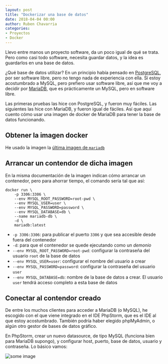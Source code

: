 ```yaml
---
layout: post
title: "Dockerizar una base de datos"
date: 2018-04-04 00:00
author: Ruben Chavarria
categories:
- Proyectos
- Docker
---
```


Llevo entre manos un proyecto software, da un poco igual de qué se trata. Pero como
casi todo software, necesita guardar datos, y la idea es guardarlos en una base de
datos.

¿Qué base de datos utilizar? En un principio había pensado en
[PostgreSQL](https://www.postgresql.org/), por ser software libre, pero no tengo
nada de experiencia con ella. Sí estoy acostumbrado a MySQL, pero prefiero usar
software libre, así que me voy a decidir por [MariaDB](https://mariadb.org/),
que es prácticamente un MySQL, pero en software libre.

<!-- more -->

Las primeras pruebas las hice con PostgreSQL, y fueron muy fáciles. Las siguientes
las hice con MariaDB, y fueron igual de fáciles. Así que aquí cuento cómo usar
una imagen de docker de MariaDB para tener la base de datos funcionando.

## Obtener la imagen docker

He usado la imagen la [última imagen de `mariadb`](https://hub.docker.com/_/mariadb/)

## Arrancar un contendor de dicha imagen

En la misma documentación de la imagen indican cómo arrancar un contenedor, pero para
ahorrar tiempo, el comando sería tal que así:

```
docker run \
    -p 3306:3306 \
    --env MYSQL_ROOT_PASSWORD=root-pwd \
    --env MYSQL_USER=user \
    --env MYSQL_PASSWORD=password \
    --env MYSQL_DATABASE=db \
    --name mariadb-db \
    -d \
    mariadb:latest 
```

- `-p 3306:3306`: para publicar el puerto `3306` y que sea accesible desde fuera
del contenedor
- `-d`: para que el contenedor se quede ejecutando como un *demonio*
- `--env MYSQL_ROOT_PASSWORD=root-pwd`: configurar la contraseña del usuario `root`
de la base de datos
- `--env MYSQL_USER=user`: configurar el nombre del usuario a crear
- `--env MYSQL_PASSWORD=password`: configurar la contraseña del usuario `user`
- `--env MYSQL_DATABASE=db`: nombre de la base de datos a crear. El usuario `user`
tendrá acceso completo a esta base de datos

## Conectar al contendor creado

De entre los muchos clientes para acceder a MariaDB (o MySQL), he escogido con el que
viene integrado en el IDE PhpStorm, que es el IDE al que estoy acostumbrado. También
podría haber elegido phpMyAdmin, o algún otro gestor de bases de datos gráfico.

En PhpStorm, crear un nuevo datasource, de tipo MySQL (funciona bien para MariaDB
supongo), y configurar host, puerto, base de datos, usuario y contraseña. Lo básico
vamos:

![some image](/notes/assets/images/2018/phpstorm-mysql-datasource.png)
